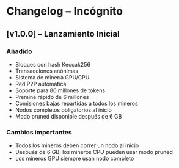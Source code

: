 # Changelog – Incógnito

## [v1.0.0] – Lanzamiento Inicial

### Añadido
- Bloques con hash Keccak256
- Transacciones anónimas
- Sistema de minería GPU/CPU
- Red P2P automática
- Soporte para 86 millones de tokens
- Premine rápido de 6 millones
- Comisiones bajas repartidas a todos los mineros
- Nodos completos obligatorios al inicio
- Modo pruned disponible después de 6 GB

### Cambios importantes
- Todos los mineros deben correr un nodo al inicio
- Después de 6 GB, los mineros CPU pueden usar modo pruned
- Los mineros GPU siempre usan nodo completo
